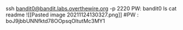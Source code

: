 ssh bandit0@bandit.labs.overthewire.org -p 2220 PW: bandit0
ls
cat readme
![[Pasted image 20211124130327.png]]
#PW : boJ9jbbUNNfktd78OOpsqOltutMc3MY1